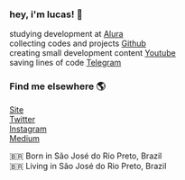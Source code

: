 ### hey, i'm lucas! 👋

studying development at [Alura](https://cursos.alura.com.br/user/lucascriado) <br>
collecting codes and projects [Github](https://github.com/lucascriado) <br>
creating small development content [Youtube](https://www.youtube.com/channel/UCnYznwbY_VQGRwrlvSIB3vg) <br>
saving lines of code [Telegram](t.me/brandnspace) <br>

### Find me elsewhere 🌎

[Site](https://lucasmontano.com) <br>
[Twitter](https://twitter.com/lucasbrandn) <br>
[Instagram](https://instagram.com/lucasbrandn) <br>
[Medium](https://medium.com/@lucascriado) <br>

🇧🇷 Born in São José do Rio Preto, Brazil <br>
🇧🇷 Living in São José do Rio Preto, Brazil <br>
